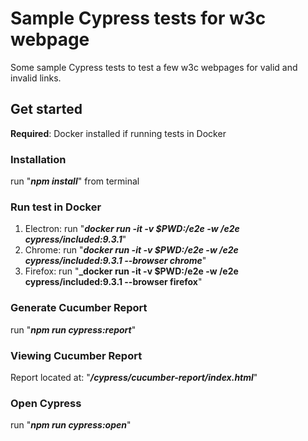 # Sample Cypress tests for w3c webpage
Some sample Cypress tests to test a few w3c webpages for valid and invalid links.
## Get started
__Required__: Docker installed if running tests in Docker
### Installation
run "**_npm install_**" from terminal
### Run test in Docker
1. Electron: run "**_docker run -it -v $PWD:/e2e -w /e2e cypress/included:9.3.1_**"
2. Chrome: run "**_docker run -it -v $PWD:/e2e -w /e2e cypress/included:9.3.1 --browser chrome_**"
3. Firefox: run "**_docker run -it -v $PWD:/e2e -w /e2e cypress/included:9.3.1 --browser firefox**"
### Generate Cucumber Report
run "**_npm run cypress:report_**"
### Viewing Cucumber Report
Report located at: "**_/cypress/cucumber-report/index.html_**"
### Open Cypress
run "**_npm run cypress:open_**"
